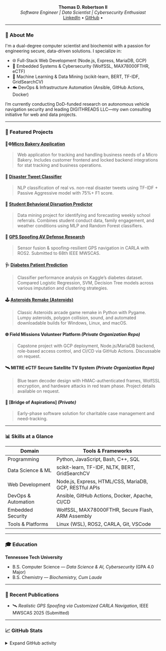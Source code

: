 <p align="center">
  <strong>Thomas D. Robertson II</strong><br>
  <em>Software Engineer | Data Scientist | Cybersecurity Enthusiast</em><br>
  <a href="https://www.linkedin.com/in/thomas-d-robertson">LinkedIn</a> • 
  <a href="https://github.com/TDRobertson">GitHub</a> • 
  <!-- <a href="https://your-portfolio-site.com">Portfolio</a> -->
</p>

---

### 👋 About Me

I'm a dual-degree computer scientist and biochemist with a passion for engineering secure, data-driven solutions. I specialize in:

- 🌐 Full-Stack Web Development (Node.js, Express, MariaDB, GCP)
- 🔐 Embedded Systems & Cybersecurity (WolfSSL, MAX78000FTHR, eCTF)
- 🤖 Machine Learning & Data Mining (scikit-learn, BERT, TF-IDF, GridSearchCV)
- ☁️ DevOps & Infrastructure Automation (Ansible, GitHub Actions, Docker)

I’m currently conducting DoD-funded research on autonomous vehicle navigation security and leading DIGITHREADS LLC—my own consulting initiative for web and data projects.

---

### 🧠 Featured Projects

#### 🥖⚙️[Micro Bakery Application](https://simplebakerydev.duckdns.org/)
> Web application for tracking and handling business needs of a Micro Bakery. Includes customer frontend and locked backend integrations for stat tracking and business operations.

#### 🔎 [Disaster Tweet Classifier](https://github.com/CSC-4260-Advanced-Data-Science-Project/NLP_Disaster_Tweets)
> NLP classification of real vs. non-real disaster tweets using TF-IDF + Passive Aggressive model with 75%+ F1 score.

#### 🧠 [Student Behavioral Disruption Predictor](https://github.com/TDRobertson/student-referral-predictor)
> Data mining project for identifying and forecasting weekly school referrals. Combines student conduct data, family engagement, and weather conditions using MLP and Random Forest classifiers.

#### 🚗 [GPS Spoofing AV Defense Research](https://github.com/TDRobertson/carla-autonomous-vehicle-scripts)
> Sensor fusion & spoofing-resilient GPS navigation in CARLA with ROS2. Submitted to 68th IEEE MWSCAS.

#### 🩺 [Diabetes Patient Prediction](https://github.com/TDRobertson/Diabetes-Patient-Prediction)
> Classifier performance analysis on Kaggle’s diabetes dataset. Compared Logistic Regression, SVM, Decision Tree models across various imputation and clustering strategies.

#### 🕹️ [Asteroids Remake (Asteroids)](https://github.com/TDRobertson/asteroids)
> Classic Asteroids arcade game remake in Python with Pygame. Lumpy asteroids, polygon collision, sound, and automated downloadable builds for Windows, Linux, and macOS.

#### 🌐 Field Missions Volunteer Platform *(Private Organization Repo)*
> Capstone project with GCP deployment, Node.js/MariaDB backend, role-based access control, and CI/CD via GitHub Actions. Discussable on request.

#### 🛰️ MITRE eCTF Secure Satellite TV System *(Private Organization Repo)*
> Blue team decoder design with HMAC-authenticated frames, WolfSSL encryption, and hardware attacks in red team phase. Project details available on request.

#### 🤝 [Bridge of Aspirations] *(Private)*
> Early-phase software solution for charitable case management and need-tracking.
---

### 📊 Skills at a Glance

| Domain                | Tools & Frameworks                                        |
|----------------------|-----------------------------------------------------------|
| Programming          | Python, JavaScript, Bash, C++, SQL                        |
| Data Science & ML    | scikit-learn, TF-IDF, NLTK, BERT, GridSearchCV            |
| Web Development      | Node.js, Express, HTML/CSS, MariaDB, GCP, RESTful APIs    |
| DevOps & Automation  | Ansible, GitHub Actions, Docker, Apache, CI/CD            |
| Embedded Security    | WolfSSL, MAX78000FTHR, Secure Flash, ARM Assembly         |
| Tools & Platforms    | Linux (WSL), ROS2, CARLA, Git, VSCode                     |

---

### 🎓 Education

**Tennessee Tech University**  
- B.S. Computer Science — *Data Science & AI, Cybersecurity* (GPA 4.0 Major)  
- B.S. Chemistry — *Biochemistry, Cum Laude*  

---

### 🧾 Recent Publications

- 🛰 *Realistic GPS Spoofing via Customized CARLA Navigation*, IEEE MWSCAS 2025 (Submitted)  


---

### 📈 GitHub Stats

<details>
<summary>Expand GitHub activity</summary>

<p align="center">
  <img src="https://github-readme-stats.vercel.app/api?username=TDRobertson&theme=tokyonight&show_icons=true&hide_border=true&count_private=true&include_all_commits=true" />
  
  <img src="https://github-readme-streak-stats.herokuapp.com/?user=TDRobertson" />
</p>

</details>
